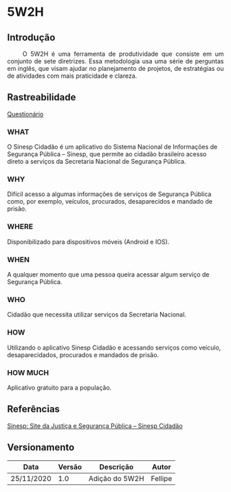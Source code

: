 # 5W2H

## Introdução

<p style="text-align: justify;"> &emsp;&emsp;
O 5W2H é uma ferramenta de produtividade que consiste em um conjunto de sete diretrizes. Essa metodologia usa uma série de perguntas em inglês, que visam ajudar no planejamento de projetos, de estratégias ou de atividades com mais praticidade e clareza.
</p>

## Rastreabilidade

[Questionário](./quiz.md)

### WHAT

O Sinesp Cidadão é um aplicativo do Sistema Nacional de Informações de Segurança Pública – Sinesp, que permite ao cidadão brasileiro acesso direto a serviços da Secretaria Nacional de Segurança Pública.

### WHY

Difícil acesso a algumas informações de serviços de Segurança Pública como, por exemplo, veículos, procurados, desaparecidos e mandado de prisão.

### WHERE

Disponibilizado para dispositivos móveis (Android e IOS).

### WHEN

A qualquer momento que uma pessoa queira acessar algum serviço de Segurança Pública.

### WHO

Cidadão que necessita utilizar serviços da Secretaria Nacional.

### HOW

Utilizando o aplicativo Sinesp Cidadão e acessando serviços como veículo, desaparecidados, procurados e mandados de prisão.

### HOW MUCH

Aplicativo gratuito para a população.

## Referências
[Sinesp: Site da Justiça e Segurança Pública – Sinesp Cidadão](https://www.justica.gov.br/sua-seguranca/seguranca-publica/sinesp-1/sinesp-Cidadao)

## Versionamento
Data | Versão | Descrição | Autor 
------ | --------- | ---------- | --------
25/11/2020 | 1.0 | Adição do 5W2H | Fellipe